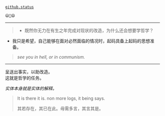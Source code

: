 [`github.status`](https://githubstatus.com/)

~~~~ postscript
😃🤔😄
~~~~

----


> - 既然你无力在有生之年完成对现状的改造，为什么还会想要学哲学？

- 我只是希望，自己能够在面对必然面临的情况时，起码具备上起码的思想准备。

> *see you in hell, or in communism.*

------

呈送出事实，以助改造。  
这就是哲学的任务。

*实体本身就是实体的解释。*

> It is there it is. non more logs, it being says.
> 
> 其若存在，其已在此。毋需多言，其言其是。
> 

